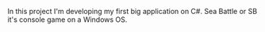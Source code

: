 In this project I'm developing my first big application on C#.
Sea Battle or SB it's console game on a Windows OS.
